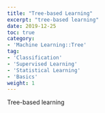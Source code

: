 ```yaml
---
title: "Tree-based Learning"
excerpt: "tree-based learning"
date: 2019-12-25
toc: true
category:
- 'Machine Learning::Tree'
tag:
- 'Classification'
- 'Supervised Learning'
- 'Statistical Learning'
- 'Basics'
weight: 1
---
```


Tree-based learning